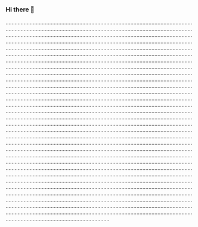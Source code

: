 ### Hi there 👋

.........................................................................................................................................................................................................................................................................................................................................................................................................................................................................................................................................................................................................................................................................................................................................................................................................................................................................................................................................................................................................................................................................................................................................................................................................................................................................................................................................................................................................................................................................................................................................................................................................................................................................................................................................................................................................................................................................................................................................................................................................................................................................................................................................................................................................................................................................................................................................................................................................................................................................................................................................................................................................................................................................................................................................................................................................................................................................................................................................................................................................................................................................................................................................................................................................................................................................................................................................................................................................................................................................................................................................................................................................................................................................................................................................................................................................................................................................................................................................................................................................................................................................